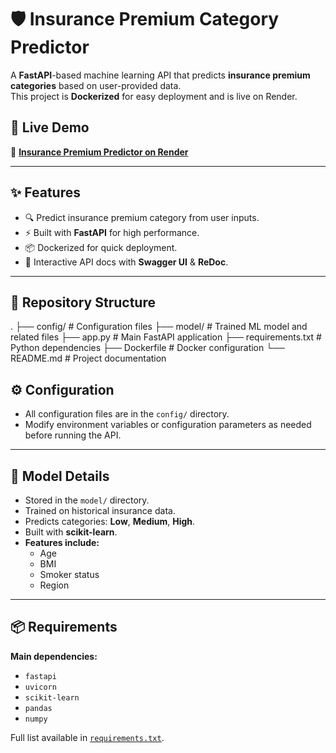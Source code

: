 # 🛡️ Insurance Premium Category Predictor

A **FastAPI**-based machine learning API that predicts **insurance premium categories** based on user-provided data.  
This project is **Dockerized** for easy deployment and is live on Render.

## 🚀 Live Demo
🔗 **[Insurance Premium Predictor on Render](https://insuarance-premium-category-predictor.onrender.com/)**

---

## ✨ Features
- 🔍 Predict insurance premium category from user inputs.
- ⚡ Built with **FastAPI** for high performance.
- 📦 Dockerized for quick deployment.
- 📜 Interactive API docs with **Swagger UI** & **ReDoc**.

---

## 📂 Repository Structure
.
├── config/ # Configuration files
├── model/ # Trained ML model and related files
├── app.py # Main FastAPI application
├── requirements.txt # Python dependencies
├── Dockerfile # Docker configuration
└── README.md # Project documentation

## ⚙️ Configuration
- All configuration files are in the `config/` directory.
- Modify environment variables or configuration parameters as needed before running the API.

---

## 🧠 Model Details
- Stored in the `model/` directory.
- Trained on historical insurance data.
- Predicts categories: **Low**, **Medium**, **High**.
- Built with **scikit-learn**.
- **Features include:**
  - Age
  - BMI
  - Smoker status
  - Region

---

## 📦 Requirements
**Main dependencies:**
- `fastapi`
- `uvicorn`
- `scikit-learn`
- `pandas`
- `numpy`

Full list available in [`requirements.txt`](requirements.txt).
